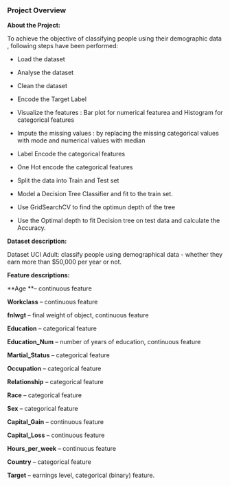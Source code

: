 ### Project Overview

 **About the Project:**

To achieve the objective of classifying people using their demographic data , following steps have been performed:

- Load the dataset

- Analyse the dataset

- Clean the dataset

- Encode the Target Label 

- Visualize the features : Bar plot for numerical featurea and Histogram for categorical features

- Impute the missing values : by replacing the missing categorical values with mode and numerical values with median

- Label Encode the categorical features

- One Hot encode the categorical features

- Split the data into Train and Test set

- Model a Decision Tree Classifier and fit to the train set.

- Use GridSearchCV to find the optimun depth of the tree

-  Use the Optimal depth to fit Decision tree on test data and calculate the Accuracy.



**Dataset description:**

Dataset UCI Adult:  classify people using demographical data - whether they earn more than $50,000 per year or not.

 **Feature descriptions:**

**Age **– continuous feature

**Workclass** – continuous feature

**fnlwgt** – final weight of object, continuous feature

**Education** – categorical feature

**Education_Num** – number of years of education, continuous feature

**Martial_Status** – categorical feature

**Occupation** – categorical feature

**Relationship** – categorical feature

**Race** – categorical feature

**Sex** – categorical feature

**Capital_Gain** – continuous feature

**Capital_Loss** – continuous feature

**Hours_per_week** – continuous feature

**Country** – categorical feature

**Target** – earnings level, categorical (binary) feature.



